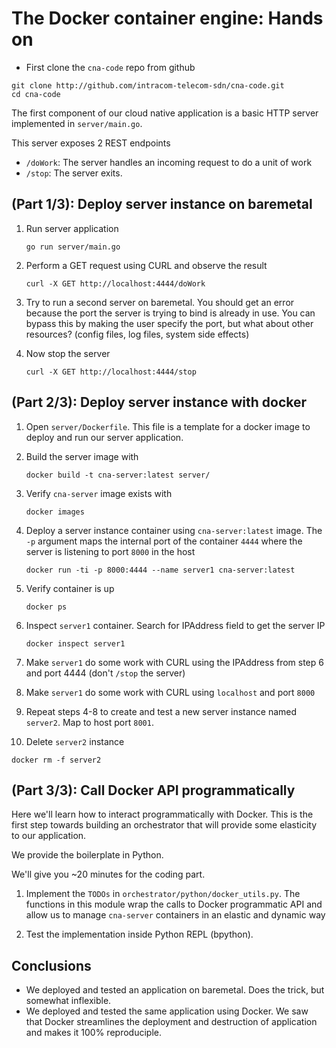# The Docker container engine: Hands on

- First clone the `cna-code` repo from github

```
git clone http://github.com/intracom-telecom-sdn/cna-code.git
cd cna-code
```

The first component of our cloud native application is a basic HTTP server
implemented in `server/main.go`.

This server exposes 2 REST endpoints
- `/doWork`: The server handles an incoming request to do a unit of work
- `/stop`: The server exits.

## (Part 1/3): Deploy server instance on baremetal

1. Run server application

   ```
   go run server/main.go
   ```
   
2. Perform a GET request using CURL and observe the result

   ```
   curl -X GET http://localhost:4444/doWork
   ```
   
3. Try to run a second server on baremetal. You should get an error because the port the server
   is trying to bind is already in use. You can bypass this by making the user specify the port,
   but what about other resources? (config files, log files, system side effects)

4. Now stop the server

   ```
   curl -X GET http://localhost:4444/stop
   ```

## (Part 2/3): Deploy server instance with docker

1. Open `server/Dockerfile`. This file is a template for a docker image to
   deploy and run our server application.
2. Build the server image with

   ```
   docker build -t cna-server:latest server/
   ```
   
3. Verify `cna-server` image exists with

   ```
   docker images
   ```
4. Deploy a server instance container using `cna-server:latest` image.
   The `-p` argument maps the internal port of the container `4444` where
   the server is listening to port `8000` in the host
   
   ```
   docker run -ti -p 8000:4444 --name server1 cna-server:latest
   ```
   
5. Verify container is up

   ```
   docker ps
   ```
   
6. Inspect `server1` container. Search for IPAddress field to get the server IP

   ```
   docker inspect server1
   ```
   
7. Make `server1` do some work with CURL using the IPAddress from step 6 and port
   4444 (don't `/stop` the server)
8. Make `server1` do some work with CURL using `localhost` and port `8000`
9. Repeat steps 4-8 to create and test a new server instance named `server2`.
   Map to host port `8001`.
10. Delete `server2` instance

   ```
   docker rm -f server2
   ```

## (Part 3/3): Call Docker API programmatically

Here we'll learn how to interact programmatically with Docker. This is the first
step towards building an orchestrator that will provide some elasticity to our
application.

We provide the boilerplate in Python.

We'll give you ~20 minutes for the coding part.

1. Implement the `TODOs` in `orchestrator/python/docker_utils.py`. The functions in
   this module wrap the calls to Docker programmatic API and allow us to manage
   `cna-server` containers in an elastic and dynamic way

2. Test the implementation inside Python REPL (bpython).

## Conclusions

- We deployed and tested an application on baremetal. Does the trick, but
  somewhat inflexible.
- We deployed and tested the same application using Docker. We saw that Docker
  streamlines the deployment and destruction of application and makes it 100%
  reproduciple.
